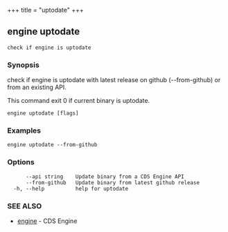 +++
title = "uptodate"
+++
## engine uptodate

`check if engine is uptodate`

### Synopsis

check if engine is uptodate with latest release on github (--from-github) or from an existing API. 

This command exit 0 if current binary is uptodate.


```
engine uptodate [flags]
```

### Examples

```
engine uptodate --from-github
```

### Options

```
      --api string    Update binary from a CDS Engine API
      --from-github   Update binary from latest github release
  -h, --help          help for uptodate
```

### SEE ALSO

* [engine](/cli/engine/engine/)	 - CDS Engine

